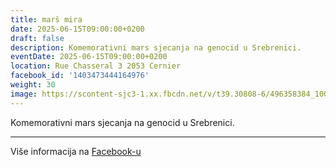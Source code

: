 ```yaml
---
title: marš mira
date: 2025-06-15T09:00:00+0200
draft: false
description: Komemorativni mars sjecanja na genocid u Srebrenici.
eventDate: 2025-06-15T09:00:00+0200
location: Rue Chasseral 3 2053 Cernier
facebook_id: '1403473444164976'
weight: 30
image: https://scontent-sjc3-1.xx.fbcdn.net/v/t39.30808-6/496358384_1007574214836511_4806363768185633011_n.jpg?_nc_cat=102&ccb=1-7&_nc_sid=9e60e4&_nc_ohc=ShyiUz7MMeAQ7kNvwGYmfTg&_nc_oc=AdlocyP9dmMuU_9LNjCGw5bcZVMmvh9SNRKe7giY8PCOmvW7q0lk2zRrRE4hjNzZdak&_nc_zt=23&_nc_ht=scontent-sjc3-1.xx&edm=ABTKTjYEAAAA&_nc_gid=VXOCyJuzDbWGhAfh4PpYwQ&oh=00_Afe9MpYVYDOQzcqMGwyOWoTRfov_AY20Zwt9z1SmMYuoKQ&oe=68F76F2E
---
```


Komemorativni mars sjecanja na genocid u Srebrenici.

---

Više informacija na [Facebook-u](https://facebook.com/events/1403473444164976)